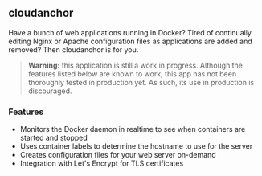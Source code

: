 ## cloudanchor

Have a bunch of web applications running in Docker? Tired of continually editing Nginx or Apache configuration files as applications are added and removed? Then cloudanchor is for you.

> **Warning:** this application is still a work in progress. Although the features listed below are known to work, this app has not been thoroughly tested in production yet. As such, its use in production is discouraged.

### Features

- Monitors the Docker daemon in realtime to see when containers are started and stopped
- Uses container labels to determine the hostname to use for the server
- Creates configuration files for your web server on-demand
- Integration with Let's Encrypt for TLS certificates
